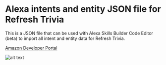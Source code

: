 # Alexa intents and entity JSON file for Refresh Trivia

This is a JSON file that can be used with Alexa Skills Builder Code Editor (beta) to import all intent and entity data for Refresh Trivia.

[Amazon Developer Portal](https://developer.amazon.com/)

![alt text](https://storage.googleapis.com/trivia-df1da.appspot.com/images/codeEditor.png "Alexa Code Editor")
